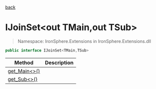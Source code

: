 ﻿[back](/IronSphere.Extensions/types)

# IJoinSet&lt;out TMain,out TSub&gt;

> Namespace: IronSphere.Extensions in  IronSphere.Extensions.dll



```csharp
public interface IJoinSet<TMain,TSub>
```





| Method | Description |
| --- | --- |
| [get_Main&lt;&gt;()](IJoinSet`2_get_Main--()) |  |
| [get_Sub&lt;&gt;()](IJoinSet`2_get_Sub--()) |  |

